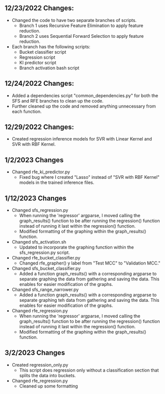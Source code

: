 ## 12/23/2022 Changes:
- Changed the code to have two separate branches of scripts.
    * Branch 1 uses Recursive Feature Elimination to apply feature reduction.
    * Branch 2 uses Sequential Forward Selection to apply feature reduction.
- Each branch has the following scripts:
    * Bucket classifier script
    * Regression script
    * KI predictor script
    * Branch activation bash script

## 12/24/2022 Changes:
- Added a dependencies script "common_dependencies.py" for both the SFS and RFE branches to clean up the code.
- Further cleaned up the code and removed anything unnecessary from each function.

## 12/29/2022 Changes:
- Created regression inference models for SVR with Linear Kernel and SVR with RBF Kernel.

## 1/2/2023 Changes
- Changed rfe_ki_predictor.py
    * Fixed bug where I created "Lasso" instead of "SVR with RBF Kernel" models in the trained inference files.

## 1/12/2023 Changes
- Changed sfs_regression.py
    * When running the 'regressor' argparse, I moved calling the graph_results() function to be after running the regression() function instead of running it last within the regression() function.
    * Modified formatting of the graphing within the graph_results() function.
- Changed sfs_activation.sh
    * Updated to incorporate the graphing function within the sfs_regression.py script.
- Changed rfe_bucket_classifier.py
    * Changed rfe_grapher() y label from "Test MCC" to "Validation MCC."
- Changed sfs_bucket_classifier.py
    * Added a function graph_results() with a corresponding argparse to separate graphing the data from gathering and saving the data.  This enables for easier modification of the graphs.
- Changed sfs_range_narrower.py
    * Added a function graph_results() with a corresponding argparse to separate graphing teh data from gathering and saving the data.  This enables for easier modification of the graphs.
- Changed rfe_regression.py
    * When running the 'regressor' argparse, I moved calling the graph_results() function to be after running the regression() function instead of running it last within the regression() function.
    * Modified formatting of the graphing within the graph_results() function.

## 3/2/2023 Changes
- Created regression_only.py
    * This script does regression only without a classification section that splits the data into buckets.
- Changed rfe_regression.py
    * Cleaned up some formatting
    